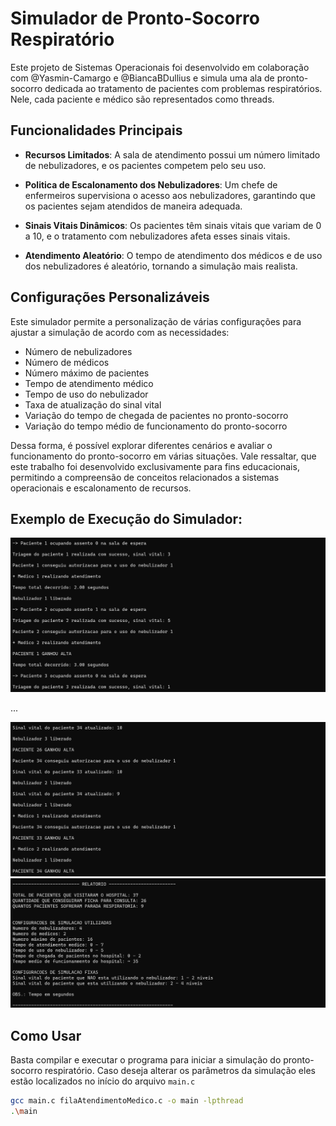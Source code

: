 # Simulador de Pronto-Socorro Respiratório

Este projeto de Sistemas Operacionais foi desenvolvido em colaboração com @Yasmin-Camargo e @BiancaBDullius e simula uma ala de pronto-socorro dedicada ao tratamento de pacientes com problemas respiratórios. Nele, cada paciente e médico são representados como threads.


## Funcionalidades Principais

- **Recursos Limitados**: A sala de atendimento possui um número limitado de nebulizadores, e os pacientes competem pelo seu uso.

- **Politica de Escalonamento dos Nebulizadores**: Um chefe de enfermeiros supervisiona o acesso aos nebulizadores, garantindo que os pacientes sejam atendidos de maneira adequada.

- **Sinais Vitais Dinâmicos**: Os pacientes têm sinais vitais que variam de 0 a 10, e o tratamento com nebulizadores afeta esses sinais vitais.

- **Atendimento Aleatório**: O tempo de atendimento dos médicos e de uso dos nebulizadores é aleatório, tornando a simulação mais realista.

## Configurações Personalizáveis

Este simulador permite a personalização de várias configurações para ajustar a simulação de acordo com as necessidades:

- Número de nebulizadores
- Número de médicos
- Número máximo de pacientes
- Tempo de atendimento médico
- Tempo de uso do nebulizador
- Taxa de atualização do sinal vital
- Variação do tempo de chegada de pacientes no pronto-socorro
- Variação do tempo médio de funcionamento do pronto-socorro

Dessa forma, é possível explorar diferentes cenários e avaliar o funcionamento do pronto-socorro em várias situações. Vale ressaltar, que este trabalho foi desenvolvido exclusivamente para fins educacionais, permitindo a compreensão de conceitos relacionados a sistemas operacionais e escalonamento de recursos.

## Exemplo de Execução do Simulador:
![Alt text](image-3.png)

...

![Alt text](image-2.png)
![Alt text](image-1.png)

## Como Usar

Basta compilar e executar o programa para iniciar a simulação do pronto-socorro respiratório. Caso deseja alterar os parâmetros da simulação eles estão localizados no início do arquivo `main.c`

```bash
gcc main.c filaAtendimentoMedico.c -o main -lpthread
.\main